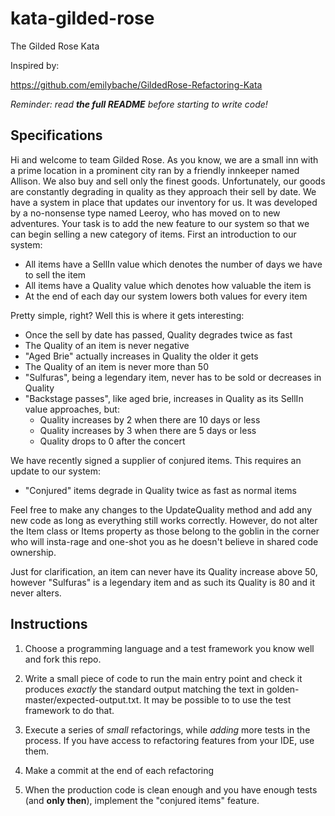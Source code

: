 # kata-gilded-rose

The Gilded Rose Kata

Inspired by:

https://github.com/emilybache/GildedRose-Refactoring-Kata

*Reminder: read **the full README** before starting to write code!*

## Specifications


Hi and welcome to team Gilded Rose. As you know, we are a small inn with a prime location in a
prominent city ran by a friendly innkeeper named Allison. We also buy and sell only the finest goods.
Unfortunately, our goods are constantly degrading in quality as they approach their sell by date. We
have a system in place that updates our inventory for us. It was developed by a no-nonsense type named
Leeroy, who has moved on to new adventures. Your task is to add the new feature to our system so that
we can begin selling a new category of items. First an introduction to our system:

* All items have a SellIn value which denotes the number of days we have to sell the item
* All items have a Quality value which denotes how valuable the item is
* At the end of each day our system lowers both values for every item

Pretty simple, right? Well this is where it gets interesting:

* Once the sell by date has passed, Quality degrades twice as fast
* The Quality of an item is never negative
* "Aged Brie" actually increases in Quality the older it gets
* The Quality of an item is never more than 50
* "Sulfuras", being a legendary item, never has to be sold or decreases in Quality
* "Backstage passes", like aged brie, increases in Quality as its SellIn value approaches, but:
    * Quality increases by 2 when there are 10 days or less
    * Quality increases by 3 when there are 5 days or less
    * Quality drops to 0 after the concert

We have recently signed a supplier of conjured items. This requires an update to our system:

* "Conjured" items degrade in Quality twice as fast as normal items

Feel free to make any changes to the UpdateQuality method and add any new code as long as everything
still works correctly. However, do not alter the Item class or Items property as those belong to the
goblin in the corner who will insta-rage and one-shot you as he doesn't believe in shared code
ownership.

Just for clarification, an item can never have its Quality increase above 50, however "Sulfuras" is a
legendary item and as such its Quality is 80 and it never alters.

## Instructions

1. Choose a programming language and a test framework you know well and fork this repo.

2. Write a small piece of code to run  the main entry point and check it produces *exactly*
the standard output matching the text in golden-master/expected-output.txt. It may be possible to to use
the test framework to do that.

3. Execute a series of *small* refactorings, while *adding* more tests in the process. If you have access to
refactoring features from your IDE, use them.

4. Make a commit at the end of each refactoring

5. When the production code is clean enough and you have enough tests (and **only then**), implement the
"conjured items" feature.

